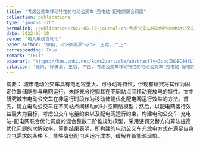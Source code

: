```yaml
---
title: "考虑公交车移动特性的电动公交车-充电站-配电网联合调度"
collection: publications
type: "journal-zh"
permalink: /publication/2022-05-19-journal-zh-考虑公交车移动特性的电动公交车-充电站-配电网联合调度
date: 2022-05-19
venue: "电力系统自动化"
paper_author: "徐冉, <b>徐潇源*</b>, 王晗, 严正"
corresponding: True
remark: "(EI)"
paperurl: "https://kns.cnki.net/kcms2/article/abstract?v=3uoqIhG8C44YLTlOAiTRKibYlV5Vjs7ioT0BO4yQ4m_mOgeS2ml3UBliRfKRYir8aNLuvfyiHrMbItlTndTwzt19PJRsY0GS&uniplatform=NZKPT"
citation: '徐冉, 徐潇源, 王晗, 严正. 考虑公交车移动特性的电动公交车-充电站-配电网联合调度[J]. <i>电力系统自动化</i>, 2022, 46(24): 36-44.'
---
```


摘要：
城市电动公交车具有电池容量大、可移动等特性，但现有研究将其作为固定位置储能参与电网运行，未能充分挖掘其在不同站点间移动充放电的特性。文中研究城市电动公交车在非运行时段作为移动储能优化配电网运行效益的方法。首先，建立电动公交车在不同站点间移动的时-空网络模型；然后，以配电网运行效益最大为目标，考虑公交车电量约束以及配电网运行约束，构建电动公交车-充电站-配电网联合优化调度的混合整数二阶锥规划模型，采用惩罚交替方向算法提高优化问题的求解效率。算例结果表明，所构建的电动公交车充放电方式在满足自身充电需求的条件下，能够降低配电网运行成本，缓解弃新能源现象。